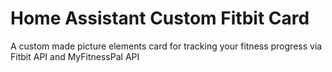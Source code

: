 # Home Assistant Custom Fitbit Card
A custom made picture elements card for tracking your fitness progress via Fitbit API and MyFitnessPal API
